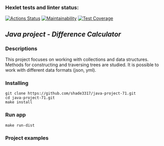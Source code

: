 ### Hexlet tests and linter status:
[![Actions Status](https://github.com/shade3317/java-project-71/actions/workflows/hexlet-check.yml/badge.svg)](https://github.com/shade3317/java-project-71/actions)
[![Maintainability](https://api.codeclimate.com/v1/badges/4071bdaa150e1e3540b1/maintainability)](https://codeclimate.com/github/shade3317/java-project-71/maintainability)
[![Test Coverage](https://api.codeclimate.com/v1/badges/4071bdaa150e1e3540b1/test_coverage)](https://codeclimate.com/github/shade3317/java-project-71/test_coverage)


## ***Java project - Difference Calculator***


### **Descriptions**
This project focuses on working with collections and data structures. 
Methods for constructing and traversing trees are studied. 
It is possible to work with different data formats (json, yml).


### **Installing**
```
git clone https://github.com/shade3317/java-project-71.git
cd java-project-71.git
make install
```


### **Run app**
```
make run-dist
```


### **Project examples**